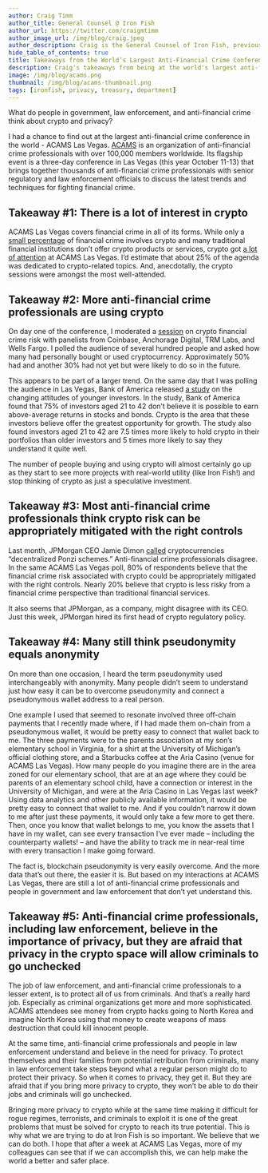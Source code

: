 ```yaml
---
author: Craig Timm
author_title: General Counsel @ Iron Fish
author_url: https://twitter.com/craigmtimm
author_image_url: /img/blog/craig.jpeg
author_description: Craig is the General Counsel of Iron Fish, previously at Bank of America and Department of Justice.
hide_table_of_contents: true
title: Takeaways from the World’s Largest Anti-Financial Crime Conference
description: Craig's takeaways from being at the world's largest anti-financial crime conference ACAMS.
image: /img/blog/acams.png
thumbnail: /img/blog/acams-thumbnail.png
tags: [ironfish, privacy, treasury, department]
---
```


What do people in government, law enforcement, and anti-financial crime think about crypto and privacy?

I had a chance to find out at the largest anti-financial crime conference in the world - ACAMS Las Vegas. [ACAMS](http://www.acams.org/en) is an organization of anti-financial crime professionals with over 100,000 members worldwide. Its flagship event is a three-day conference in Las Vegas (this year October 11-13) that brings together thousands of anti-financial crime professionals with senior regulatory and law enforcement officials to discuss the latest trends and techniques for fighting financial crime.

## Takeaway #1: There is a lot of interest in crypto

ACAMS Las Vegas covers financial crime in all of its forms. While only a [small percentage](https://go.chainalysis.com/rs/503-FAP-074/images/Crypto-Crime-Report-2022.pdf) of financial crime involves crypto and many traditional financial institutions don’t offer crypto products or services, crypto got [a lot of attention](https://www.acams.org/en/events/conferences/acams-las-vegas/las-vegas-conference-attendee-information#virtual-attendance-65e65507) at ACAMS Las Vegas. I’d estimate that about 25% of the agenda was dedicated to crypto-related topics. And, anecdotally, the crypto sessions were amongst the most well-attended.

## Takeaway #2: More anti-financial crime professionals are using crypto

On day one of the conference, I moderated a [session](https://twitter.com/craigmtimm/status/1580244995310702594?s=20&t=Rx6AFKd4JxjnHACZQES9Vg) on crypto financial crime risk with panelists from Coinbase, Anchorage Digital, TRM Labs, and Wells Fargo. I polled the audience of several hundred people and asked how many had personally bought or used cryptocurrency. Approximately 50% had and another 30% had not yet but were likely to do so in the future.

This appears to be part of a larger trend. On the same day that I was polling the audience in Las Vegas, Bank of America released [a study](https://ustrustaem.fs.ml.com/content/dam/ust/articles/pdf/2022-BofaA-Private-Bank-Study-of-Wealthy-Americans.pdf) on the changing attitudes of younger investors. In the study, Bank of America found that 75% of investors aged 21 to 42 don’t believe it is possible to earn above-average returns in stocks and bonds. Crypto is the area that these investors believe offer the greatest opportunity for growth. The study also found investors aged 21 to 42 are 7.5 times more likely to hold crypto in their portfolios than older investors and 5 times more likely to say they understand it quite well.

The number of people buying and using crypto will almost certainly go up as they start to see more projects with real-world utility (like Iron Fish!) and stop thinking of crypto as just a speculative investment.

## Takeaway #3: Most anti-financial crime professionals think crypto risk can be appropriately mitigated with the right controls

Last month, JPMorgan CEO Jamie Dimon [called](http://www.bloomberg.com/news/articles/2022-09-21/dimon-calls-out-cryptocurrency-as-decentralized-ponzi-schemes) cryptocurrencies “decentralized Ponzi schemes.” Anti-financial crime professionals disagree. In the same ACAMS Las Vegas poll, 80% of respondents believe that the financial crime risk associated with crypto could be appropriately mitigated with the right controls. Nearly 20% believe that crypto is less risky from a financial crime perspective than traditional financial services.

It also seems that JPMorgan, as a company, might disagree with its CEO. Just this week, JPMorgan hired its first head of crypto regulatory policy.

## Takeaway #4: Many still think pseudonymity equals anonymity

On more than one occasion, I heard the term pseudonymity used interchangeably with anonymity. Many people didn’t seem to understand just how easy it can be to overcome pseudonymity and connect a pseudonymous wallet address to a real person.

One example I used that seemed to resonate involved three off-chain payments that I recently made where, if I had made them on-chain from a pseudonymous wallet, it would be pretty easy to connect that wallet back to me. The three payments were to the parents association at my son’s elementary school in Virginia, for a shirt at the University of Michigan’s official clothing store, and a Starbucks coffee at the Aria Casino (venue for ACAMS Las Vegas). How many people do you imagine there are in the area zoned for our elementary school, that are at an age where they could be parents of an elementary school child, have a connection or interest in the University of Michigan, and were at the Aria Casino in Las Vegas last week? Using data analytics and other publicly available information, it would be pretty easy to connect that wallet to me. And if you couldn’t narrow it down to me after just these payments, it would only take a few more to get there. Then, once you know that wallet belongs to me, you know the assets that I have in my wallet, can see every transaction I’ve ever made – including the counterparty wallets! – and have the ability to track me in near-real time with every transaction I make going forward.

The fact is, blockchain pseudonymity is very easily overcome. And the more data that’s out there, the easier it is. But based on my interactions at ACAMS Las Vegas, there are still a lot of anti-financial crime professionals and people in government and law enforcement that don’t yet understand this.

## Takeaway #5: Anti-financial crime professionals, including law enforcement, believe in the importance of privacy, but they are afraid that privacy in the crypto space will allow criminals to go unchecked

The job of law enforcement, and anti-financial crime professionals to a lesser extent, is to protect all of us from criminals. And that’s a really hard job. Especially as criminal organizations get more and more sophisticated. ACAMS attendees see money from crypto hacks going to North Korea and imagine North Korea using that money to create weapons of mass destruction that could kill innocent people.

At the same time, anti-financial crime professionals and people in law enforcement understand and believe in the need for privacy. To protect themselves and their families from potential retribution from criminals, many in law enforcement take steps beyond what a regular person might do to protect their privacy. So when it comes to privacy, they get it. But they are afraid that if you bring more privacy to crypto, they won’t be able to do their jobs and criminals will go unchecked.

Bringing more privacy to crypto while at the same time making it difficult for rogue regimes, terrorists, and criminals to exploit it is one of the great problems that must be solved for crypto to reach its true potential. This is why what we are trying to do at Iron Fish is so important. We believe that we can do both. I hope that after a week at ACAMS Las Vegas, more of my colleagues can see that if we can accomplish this, we can help make the world a better and safer place.
